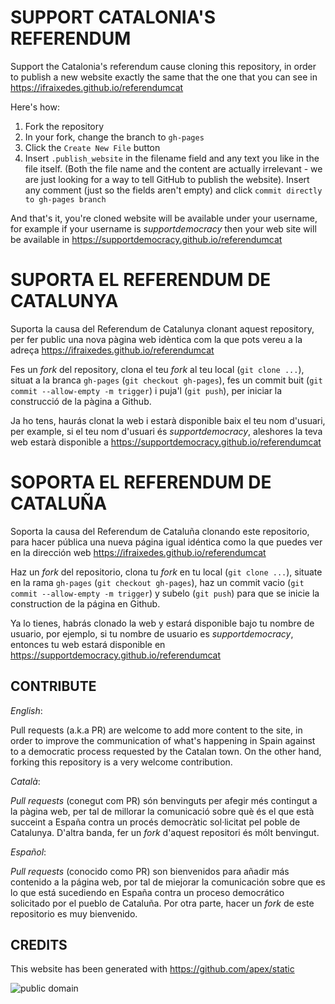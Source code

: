 # SUPPORT CATALONIA'S REFERENDUM

Support the Catalonia's referendum cause cloning this repository, in order to publish a new website exactly the same that the one that you can see in https://ifraixedes.github.io/referendumcat

Here's how: 

1. Fork the repository
2. In your fork, change the branch to `gh-pages`
3. Click the `Create New File` button
4. Insert `.publish_website` in the filename field and any text you like in the file itself. (Both the file name and the content are actually irrelevant - we are just looking for a way to tell GitHub to publish the website). Insert any comment (just so the fields aren't empty) and click `commit directly to gh-pages branch`

And that's it, you're cloned website will be available under your username, for example if your username is _supportdemocracy_ then your web site will be available in https://supportdemocracy.github.io/referendumcat


# SUPORTA EL REFERENDUM DE CATALUNYA

Suporta la causa del Referendum de Catalunya clonant aquest repository, per fer public una nova pàgina web idèntica com la que pots vereu a la adreça https://ifraixedes.github.io/referendumcat

Fes un _fork_ del repository, clona el teu _fork_ al teu local (`git clone ...`), situat a la branca `gh-pages` (`git checkout gh-pages`), fes un commit buit (`git commit --allow-empty -m trigger`) i puja'l (`git push`), per iniciar la construcció de la pàgina a Github.

Ja ho tens, haurás clonat la web i estarà disponible baix el teu nom d'usuari, per example, si el teu nom d'usuari és _supportdemocracy_, aleshores la teva web estarà disponible a https://supportdemocracy.github.io/referendumcat


# SOPORTA EL REFERENDUM DE CATALUÑA

Soporta la causa del Referendum de Cataluña clonando este repositorio, para hacer pública una nueva página igual idéntica como la que puedes ver en la dirección web https://ifraixedes.github.io/referendumcat

Haz un _fork_ del repositorio, clona tu _fork_ en tu local (`git clone ...`), situate en la rama `gh-pages` (`git checkout gh-pages`), haz un commit vacio (`git commit --allow-empty -m trigger`) y subelo (`git push`) para que se inicie la construction de la página en Github.

Ya lo tienes, habrás clonado la web y estará disponible bajo tu nombre de usuario, por ejemplo, si tu nombre de usuario es _supportdemocracy_, entonces tu web estará disponible en https://supportdemocracy.github.io/referendumcat


## CONTRIBUTE

_English_:

Pull requests (a.k.a PR) are welcome to add more content to the site, in order to improve the communication of what's happening in Spain against to a democratic process requested by the Catalan town.
On the other hand, forking this repository is a very welcome contribution.

_Català_:

_Pull requests_ (conegut com PR) són benvinguts per afegir més contingut a la pàgina web, per tal de millorar la comunicació sobre què és el que està succeint a España contra un procés democràtic sol·licitat pel poble de Catalunya.
D'altra banda, fer un _fork_ d'aquest repositori és mólt benvingut.

_Español_:

_Pull requests_ (conocido como PR) son bienvenidos para añadir más contenido a la página web, por tal de miejorar la comunicación sobre que es lo que  está sucediendo en España contra un proceso democrático solicitado por el pueblo de Cataluña.
Por otra parte, hacer un _fork_ de este repositorio es muy bienvenido.



## CREDITS

This website has been generated with https://github.com/apex/static

![public domain](https://i.creativecommons.org/p/mark/1.0/88x31.png)
